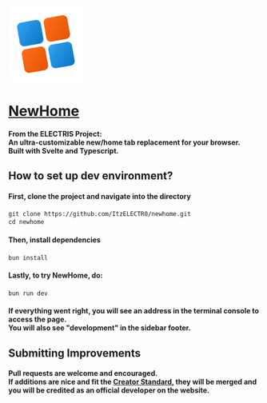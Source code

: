 <img src=".github/Assets/NewHome.svg" width=150>

# [NewHome](https://new.electris.net)
#### From the ELECTRIS Project:<br>An ultra-customizable new/home tab replacement for your browser.<br>Built with Svelte and Typescript.

## How to set up dev environment?

#### First, clone the project and navigate into the directory
    git clone https://github.com/ItzELECTR0/newhome.git
    cd newhome
#### Then, install dependencies
    bun install
#### Lastly, to try NewHome, do:
    bun run dev
#### If everything went right, you will see an address in the terminal console to access the page.<br>You will also see "development" in the sidebar footer.

## Submitting Improvements

#### Pull requests are welcome and encouraged.<br> If additions are nice and fit the [Creator Standard](https://electris.net/about/creator-standard), they will be merged and you will be credited as an official developer on the website.